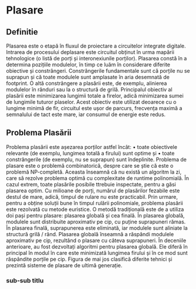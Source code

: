 # Plasare

## Definitie
Plasarea este o etapă în fluxul de proiectare a circuitelor integrate digitale. Intrarea de procesului deplasare este circuitul obținut în urma mapării tehnologice (o listă de porți și interonexiunile porților). Plasarea constă în a determina pozițiile modulelor, în timp ce luăm în considerare diferite obiective și constrângeri. Constrângerile fundamentale sunt că porțile nu se suprapun și că toate modulele sunt amplasate în aria desemnată de footprint. O altă constrângere a plasării este, de exemplu, alinierea modulelor în rânduri sau la o structură de grilă. Principalul obiectiv al plasării este minimizarea lungimii totale a firelor, adică minimizarea sumei de lungimile tuturor plaselor. Acest obiectiv este utilizat deoarece cu o lungime minimă de fir, circuitul este ușor de parcurs, frecvența maximă a semnalului de tact este mare, iar consumul de energie este redus. 

## Problema Plasării
Problema plasării este așezarea porților astfel încât:
    •  toate obiectivele relevante (de exemplu, lungimea totală a firului) sunt optime și
    •  toate constrângerile (de exemplu, nu se suprapun) sunt îndeplinite.
    Problema de plasare este o problemă combinatorică, despre care se știe că este o problemă NP-completă. Aceasta înseamnă că nu există un algoritm la zi, care să rezolve problema optimă cu complexitate de runtime polinomială. În cazul extrem, toate plasările posibile ttrebuie inspectate, pentru a găsi plasarea optim. Cu milioane de porți, numărul de plasărilor fezabile este destul de mare, adică, timpul de rulare nu este practicabil.
Prin urmare, pentru a obține soluții bune în timpul rulării polinomiale, problema plasării este rezolvată cu metode euristice. O metodă tradițională este de a utiliza doi pași pentru plasare: plasarea globală și cea finală. În plasarea globală, modulele sunt distribuite aproximativ pe cip, cu puține suprapuneri rămas. În plasarea finală, suprapunerea este eliminată, iar modulele sunt aliniate la structură grilă / rând. 
       Plasarea globală înseamnă a răspândi modulele aproximativ pe cip, rezultând o plasare cu câteva suprapuneri. În deceniile anterioare, au fost dezvoltați algoritmi pentru plasarea globală. Ele diferă în principal în modul în care este minimizată lungimea firului și în ce mod sunt răspândite porțile pe cip. Figura de mai jos clasifică diferite tehnici și prezintă sisteme de plasare de ultimă generație. 
       
### sub-sub titlu

